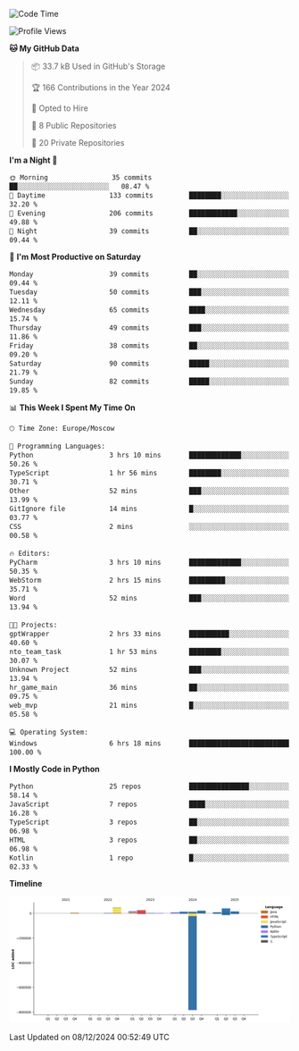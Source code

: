 <!--START_SECTION:waka-->
![Code Time](http://img.shields.io/badge/Code%20Time-559%20hrs%2042%20mins-blue)

![Profile Views](http://img.shields.io/badge/Profile%20Views-4-blue)

**🐱 My GitHub Data** 

> 📦 33.7 kB Used in GitHub's Storage 
 > 
> 🏆 166 Contributions in the Year 2024
 > 
> 💼 Opted to Hire
 > 
> 📜 8 Public Repositories 
 > 
> 🔑 20 Private Repositories 
 > 
**I'm a Night 🦉** 

```text
🌞 Morning                35 commits          ██░░░░░░░░░░░░░░░░░░░░░░░   08.47 % 
🌆 Daytime                133 commits         ████████░░░░░░░░░░░░░░░░░   32.20 % 
🌃 Evening                206 commits         ████████████░░░░░░░░░░░░░   49.88 % 
🌙 Night                  39 commits          ██░░░░░░░░░░░░░░░░░░░░░░░   09.44 % 
```
📅 **I'm Most Productive on Saturday** 

```text
Monday                   39 commits          ██░░░░░░░░░░░░░░░░░░░░░░░   09.44 % 
Tuesday                  50 commits          ███░░░░░░░░░░░░░░░░░░░░░░   12.11 % 
Wednesday                65 commits          ████░░░░░░░░░░░░░░░░░░░░░   15.74 % 
Thursday                 49 commits          ███░░░░░░░░░░░░░░░░░░░░░░   11.86 % 
Friday                   38 commits          ██░░░░░░░░░░░░░░░░░░░░░░░   09.20 % 
Saturday                 90 commits          █████░░░░░░░░░░░░░░░░░░░░   21.79 % 
Sunday                   82 commits          █████░░░░░░░░░░░░░░░░░░░░   19.85 % 
```


📊 **This Week I Spent My Time On** 

```text
🕑︎ Time Zone: Europe/Moscow

💬 Programming Languages: 
Python                   3 hrs 10 mins       █████████████░░░░░░░░░░░░   50.26 % 
TypeScript               1 hr 56 mins        ████████░░░░░░░░░░░░░░░░░   30.71 % 
Other                    52 mins             ███░░░░░░░░░░░░░░░░░░░░░░   13.99 % 
GitIgnore file           14 mins             █░░░░░░░░░░░░░░░░░░░░░░░░   03.77 % 
CSS                      2 mins              ░░░░░░░░░░░░░░░░░░░░░░░░░   00.58 % 

🔥 Editors: 
PyCharm                  3 hrs 10 mins       █████████████░░░░░░░░░░░░   50.35 % 
WebStorm                 2 hrs 15 mins       █████████░░░░░░░░░░░░░░░░   35.71 % 
Word                     52 mins             ███░░░░░░░░░░░░░░░░░░░░░░   13.94 % 

🐱‍💻 Projects: 
gptWrapper               2 hrs 33 mins       ██████████░░░░░░░░░░░░░░░   40.60 % 
nto_team_task            1 hr 53 mins        ████████░░░░░░░░░░░░░░░░░   30.07 % 
Unknown Project          52 mins             ███░░░░░░░░░░░░░░░░░░░░░░   13.94 % 
hr_game_main             36 mins             ██░░░░░░░░░░░░░░░░░░░░░░░   09.75 % 
web_mvp                  21 mins             █░░░░░░░░░░░░░░░░░░░░░░░░   05.58 % 

💻 Operating System: 
Windows                  6 hrs 18 mins       █████████████████████████   100.00 % 
```

**I Mostly Code in Python** 

```text
Python                   25 repos            ███████████████░░░░░░░░░░   58.14 % 
JavaScript               7 repos             ████░░░░░░░░░░░░░░░░░░░░░   16.28 % 
TypeScript               3 repos             ██░░░░░░░░░░░░░░░░░░░░░░░   06.98 % 
HTML                     3 repos             ██░░░░░░░░░░░░░░░░░░░░░░░   06.98 % 
Kotlin                   1 repo              █░░░░░░░░░░░░░░░░░░░░░░░░   02.33 % 
```



**Timeline**

![Lines of Code chart](https://raw.githubusercontent.com/adlemx/adlemx/main/assets/bar_graph.png)


 Last Updated on 08/12/2024 00:52:49 UTC
<!--END_SECTION:waka-->
